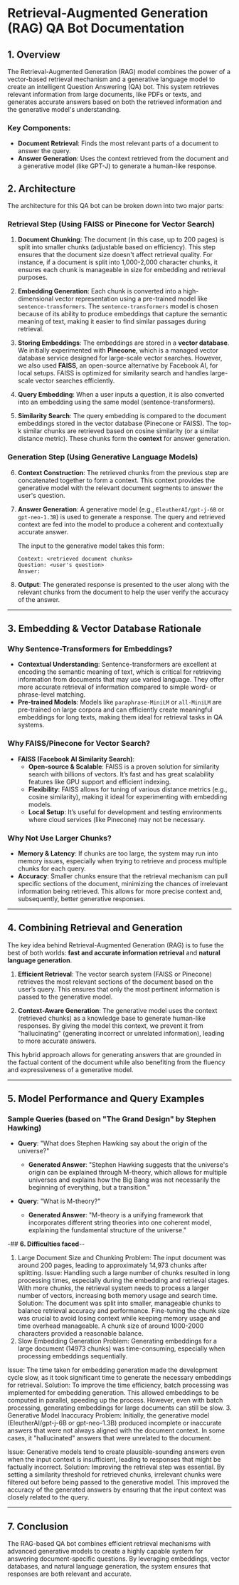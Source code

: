 

# **Retrieval-Augmented Generation (RAG) QA Bot Documentation**

## **1. Overview**
The Retrieval-Augmented Generation (RAG) model combines the power of a vector-based retrieval mechanism and a generative language model to create an intelligent Question Answering (QA) bot. This system retrieves relevant information from large documents, like PDFs or texts, and generates accurate answers based on both the retrieved information and the generative model's understanding.

### **Key Components:**
- **Document Retrieval**: Finds the most relevant parts of a document to answer the query.
- **Answer Generation**: Uses the context retrieved from the document and a generative model (like GPT-J) to generate a human-like response.

## **2. Architecture**

The architecture for this QA bot can be broken down into two major parts:

### **Retrieval Step (Using FAISS or Pinecone for Vector Search)**
1. **Document Chunking**: The document (in this case, up to 200 pages) is split into smaller chunks (adjustable based on efficiency). This step ensures that the document size doesn't affect retrieval quality. For instance, if a document is split into 1,000-2,000 character chunks, it ensures each chunk is manageable in size for embedding and retrieval purposes.
   
2. **Embedding Generation**: Each chunk is converted into a high-dimensional vector representation using a pre-trained model like `sentence-transformers`. The `sentence-transformers` model is chosen because of its ability to produce embeddings that capture the semantic meaning of text, making it easier to find similar passages during retrieval.

3. **Storing Embeddings**: The embeddings are stored in a **vector database**. We initially experimented with **Pinecone**, which is a managed vector database service designed for large-scale vector searches. However, we also used **FAISS**, an open-source alternative by Facebook AI, for local setups. FAISS is optimized for similarity search and handles large-scale vector searches efficiently.

4. **Query Embedding**: When a user inputs a question, it is also converted into an embedding using the same model (sentence-transformers).

5. **Similarity Search**: The query embedding is compared to the document embeddings stored in the vector database (Pinecone or FAISS). The top-k similar chunks are retrieved based on cosine similarity (or a similar distance metric). These chunks form the **context** for answer generation.

### **Generation Step (Using Generative Language Models)**
6. **Context Construction**: The retrieved chunks from the previous step are concatenated together to form a context. This context provides the generative model with the relevant document segments to answer the user's question.

7. **Answer Generation**: A generative model (e.g., `EleutherAI/gpt-j-6B` or `gpt-neo-1.3B`) is used to generate a response. The query and retrieved context are fed into the model to produce a coherent and contextually accurate answer. 

    The input to the generative model takes this form:
    ```
    Context: <retrieved document chunks>
    Question: <user's question>
    Answer:
    ```

8. **Output**: The generated response is presented to the user along with the relevant chunks from the document to help the user verify the accuracy of the answer.

---

## **3. Embedding & Vector Database Rationale**

### **Why Sentence-Transformers for Embeddings?**
- **Contextual Understanding**: Sentence-transformers are excellent at encoding the semantic meaning of text, which is critical for retrieving information from documents that may use varied language. They offer more accurate retrieval of information compared to simple word- or phrase-level matching.
- **Pre-trained Models**: Models like `paraphrase-MiniLM` or `all-MiniLM` are pre-trained on large corpora and can efficiently create meaningful embeddings for long texts, making them ideal for retrieval tasks in QA systems.

### **Why FAISS/Pinecone for Vector Search?**
- **FAISS (Facebook AI Similarity Search)**:
  - **Open-source & Scalable**: FAISS is a proven solution for similarity search with billions of vectors. It’s fast and has great scalability features like GPU support and efficient indexing.
  - **Flexibility**: FAISS allows for tuning of various distance metrics (e.g., cosine similarity), making it ideal for experimenting with embedding models.
  - **Local Setup**: It’s useful for development and testing environments where cloud services (like Pinecone) may not be necessary.
  
### **Why Not Use Larger Chunks?**
- **Memory & Latency**: If chunks are too large, the system may run into memory issues, especially when trying to retrieve and process multiple chunks for each query.
- **Accuracy**: Smaller chunks ensure that the retrieval mechanism can pull specific sections of the document, minimizing the chances of irrelevant information being retrieved. This allows for more precise context and, subsequently, better generative responses.

---

## **4. Combining Retrieval and Generation**

The key idea behind Retrieval-Augmented Generation (RAG) is to fuse the best of both worlds: **fast and accurate information retrieval** and **natural language generation**.

1. **Efficient Retrieval**: The vector search system (FAISS or Pinecone) retrieves the most relevant sections of the document based on the user’s query. This ensures that only the most pertinent information is passed to the generative model.
   
2. **Context-Aware Generation**: The generative model uses the context (retrieved chunks) as a knowledge base to generate human-like responses. By giving the model this context, we prevent it from "hallucinating" (generating incorrect or unrelated information), leading to more accurate answers.

This hybrid approach allows for generating answers that are grounded in the factual content of the document while also benefiting from the fluency and expressiveness of a generative model.

---

## **5. Model Performance and Query Examples**

### **Sample Queries (based on "The Grand Design" by Stephen Hawking)**

- **Query**: "What does Stephen Hawking say about the origin of the universe?"
  - **Generated Answer**: "Stephen Hawking suggests that the universe's origin can be explained through M-theory, which allows for multiple universes and explains how the Big Bang was not necessarily the beginning of everything, but a transition."

- **Query**: "What is M-theory?"
  - **Generated Answer**: "M-theory is a unifying framework that incorporates different string theories into one coherent model, explaining the fundamental structure of the universe."

-## **6. Difficulties faced**--
1. Large Document Size and Chunking
Problem: The input document was around 200 pages, leading to approximately 14,973 chunks after splitting.
Issue: Handling such a large number of chunks resulted in long processing times, especially during the embedding and retrieval stages. With more chunks, the retrieval system needs to process a larger number of vectors, increasing both memory usage and search time.
Solution: The document was split into smaller, manageable chunks to balance retrieval accuracy and performance. Fine-tuning the chunk size was crucial to avoid losing context while keeping memory usage and time overhead manageable. A chunk size of around 1000-2000 characters provided a reasonable balance.
2. Slow Embedding Generation
Problem: Generating embeddings for a large document (14973 chunks) was time-consuming, especially when processing embeddings sequentially.

Issue: The time taken for embedding generation made the development cycle slow, as it took significant time to generate the necessary embeddings for retrieval.
Solution: To improve the time efficiency, batch processing was implemented for embedding generation. This allowed embeddings to be computed in parallel, speeding up the process. However, even with batch processing, generating embeddings for large documents can still be slow.
3. Generative Model Inaccuracy
Problem: Initially, the generative model (EleutherAI/gpt-j-6B or gpt-neo-1.3B) produced incomplete or inaccurate answers that were not always aligned with the document context. In some cases, it "hallucinated" answers that were unrelated to the document.

Issue: Generative models tend to create plausible-sounding answers even when the input context is insufficient, leading to responses that might be factually incorrect.
Solution: Improving the retrieval step was essential. By setting a similarity threshold for retrieved chunks, irrelevant chunks were filtered out before being passed to the generative model. This improved the accuracy of the generated answers by ensuring that the input context was closely related to the query.

---

## **7. Conclusion**

The RAG-based QA bot combines efficient retrieval mechanisms with advanced generative models to create a highly capable system for answering document-specific questions. By leveraging embeddings, vector databases, and natural language generation, the system ensures that responses are both relevant and accurate.

